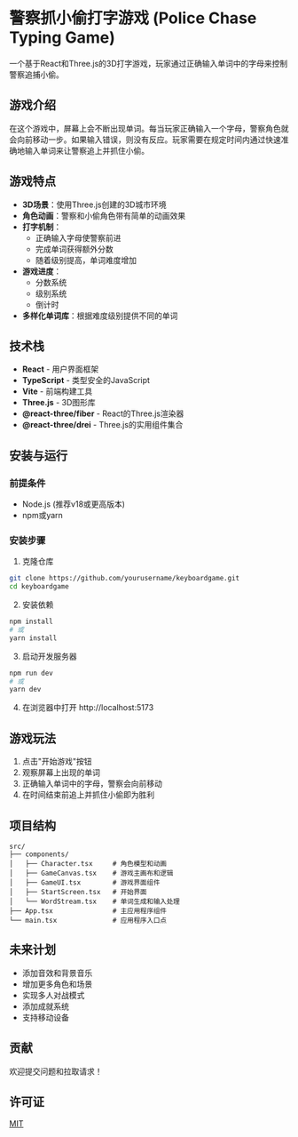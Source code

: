 # 警察抓小偷打字游戏 (Police Chase Typing Game)

一个基于React和Three.js的3D打字游戏，玩家通过正确输入单词中的字母来控制警察追捕小偷。

## 游戏介绍

在这个游戏中，屏幕上会不断出现单词。每当玩家正确输入一个字母，警察角色就会向前移动一步。如果输入错误，则没有反应。玩家需要在规定时间内通过快速准确地输入单词来让警察追上并抓住小偷。

## 游戏特点

- **3D场景**：使用Three.js创建的3D城市环境
- **角色动画**：警察和小偷角色带有简单的动画效果
- **打字机制**：
  - 正确输入字母使警察前进
  - 完成单词获得额外分数
  - 随着级别提高，单词难度增加
- **游戏进度**：
  - 分数系统
  - 级别系统
  - 倒计时
- **多样化单词库**：根据难度级别提供不同的单词

## 技术栈

- **React** - 用户界面框架
- **TypeScript** - 类型安全的JavaScript
- **Vite** - 前端构建工具
- **Three.js** - 3D图形库
- **@react-three/fiber** - React的Three.js渲染器
- **@react-three/drei** - Three.js的实用组件集合

## 安装与运行

### 前提条件

- Node.js (推荐v18或更高版本)
- npm或yarn

### 安装步骤

1. 克隆仓库
```bash
git clone https://github.com/yourusername/keyboardgame.git
cd keyboardgame
```

2. 安装依赖
```bash
npm install
# 或
yarn install
```

3. 启动开发服务器
```bash
npm run dev
# 或
yarn dev
```

4. 在浏览器中打开 http://localhost:5173

## 游戏玩法

1. 点击"开始游戏"按钮
2. 观察屏幕上出现的单词
3. 正确输入单词中的字母，警察会向前移动
4. 在时间结束前追上并抓住小偷即为胜利

## 项目结构

```
src/
├── components/
│   ├── Character.tsx     # 角色模型和动画
│   ├── GameCanvas.tsx    # 游戏主画布和逻辑
│   ├── GameUI.tsx        # 游戏界面组件
│   ├── StartScreen.tsx   # 开始界面
│   └── WordStream.tsx    # 单词生成和输入处理
├── App.tsx               # 主应用程序组件
└── main.tsx              # 应用程序入口点
```

## 未来计划

- 添加音效和背景音乐
- 增加更多角色和场景
- 实现多人对战模式
- 添加成就系统
- 支持移动设备

## 贡献

欢迎提交问题和拉取请求！

## 许可证

[MIT](LICENSE)
